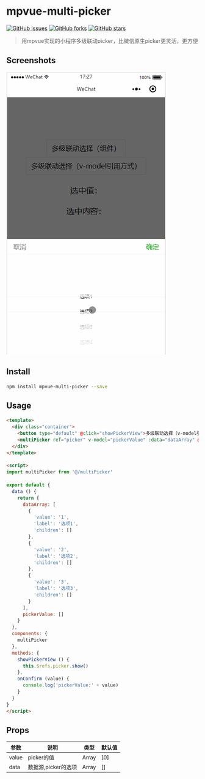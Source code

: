 # mpvue-multi-picker

[![GitHub issues](https://img.shields.io/github/issues/baolin1389/mpvue-multi-picker.svg)](https://github.com/baolin1389/mpvue-multi-picker/issues)
[![GitHub forks](https://img.shields.io/github/forks/baolin1389/mpvue-multi-picker.svg)](https://github.com/baolin1389/mpvue-multi-picker/network)
[![GitHub stars](https://img.shields.io/github/stars/baolin1389/mpvue-multi-picker.svg)](https://github.com/baolin1389/mpvue-multi-picker/stargazers)


> 用mpvue实现的小程序多级联动picker，比微信原生picker更灵活，更方便

## Screenshots

![](https://raw.githubusercontent.com/baolin1389/mpvue-multi-picker/master/pictures/picker.gif)

## Install

```bash
npm install mpvue-multi-picker --save
```

## Usage

```html
<template>
  <div class="container">
    <button type="default" @click="showPickerView">多级联动选择（v-model引用方式）</button>
    <multiPicker ref="picker" v-model="pickerValue" :data="dataArray" @onConfirm="onConfirm"></multiPicker>
  </div>
</template>

<script>
import multiPicker from '@/multiPicker'

export default {
  data () {
    return {
      dataArray: [
        {
          'value': '1',
          'label': '选项1',
          'children': []
        },
        {
          'value': '2',
          'label': '选项2',
          'children': []
        },
        {
          'value': '3',
          'label': '选项3',
          'children': []
        }
      ],
      pickerValue: []
    }
  },
  components: {
    multiPicker
  },
  methods: {
    showPickerView () {
      this.$refs.picker.show()
    },
    onConfirm (value) {
      console.log('pickerValue:' + value)
    }
  }
}
</script>
```

## Props

| 参数        | 说明                | 类型     | 默认值  |
| ---------  | --------------------| -------  | ------ |
| value      | picker的值          | Array    | [0]    |
| data       | 数据源,picker的选项  | Array    | []     |


